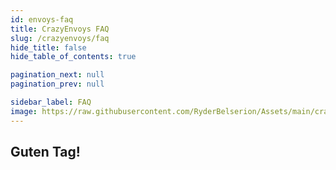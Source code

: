 ```yaml
---
id: envoys-faq
title: CrazyEnvoys FAQ
slug: /crazyenvoys/faq
hide_title: false
hide_table_of_contents: true

pagination_next: null
pagination_prev: null

sidebar_label: FAQ
image: https://raw.githubusercontent.com/RyderBelserion/Assets/main/crazycrew/CCCircle.webp
---
```


## Guten Tag!